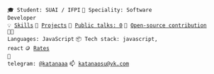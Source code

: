 <code>🎓 Student: SUAI / IFPI</code>
<code>👷 Speciality: Software Developer</code><br>
<code>💡 [Skills](SKILLS.md)</code>
<code>🧻 [Projects](PROJECTS.md)</code>
<code>📢 [Public talks: 0](TALKS.md)</code>
<code>👀 [Open-source contribution](CONTRIBUTION.md)</code><br>
<code>🧑‍💻 Languages: JavaScript</code>
<code>📦 Tech stack: javascript, react</code>
<code>🪙 [Rates](RATES.md)</code><br>
<code>💬 telegram: [@katanaaa](https://telegram.me/katanaaa)</code>
<code>📫 [katanaosu@vk.com](mailto:katanaosu@vk.com)</code>
